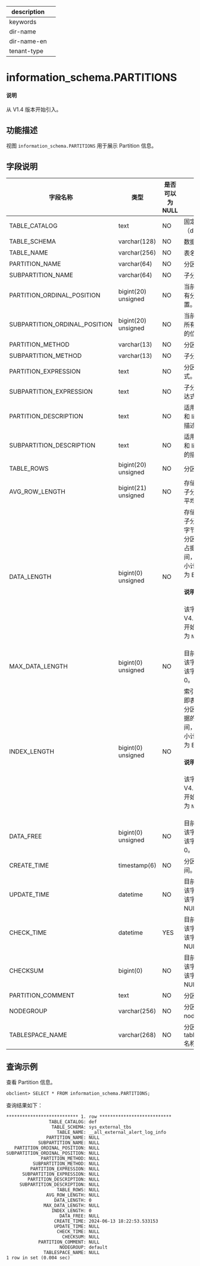 |description||
|---|---|
|keywords||
|dir-name||
|dir-name-en||
|tenant-type||

# information_schema.PARTITIONS

<main id="notice" type='explain'>
  <h4>说明</h4>
  <p>从 V1.4 版本开始引入。</p>
</main>

## 功能描述

视图 `information_schema.PARTITIONS` 用于展示 Partition 信息。

## 字段说明

|       **字段名称**            |       **类型**      | **是否可以为 NULL** |       **描述**          |
|-------------------------------|---------------------|---------------------|-------------------------|
| TABLE_CATALOG                 | text                | NO  | 固定值（def）。 |
| TABLE_SCHEMA                  | varchar(128)        | NO  | 数据库名。 |
| TABLE_NAME                    | varchar(256)        | NO  | 表名。 |
| PARTITION_NAME                | varchar(64)         | NO  | 分区名。 |
| SUBPARTITION_NAME             | varchar(64)         | NO  | 子分区名。 |
| PARTITION_ORDINAL_POSITION    | bigint(20) unsigned | NO  | 当前分区在所有分区中的位置。 |
| SUBPARTITION_ORDINAL_POSITION | bigint(20) unsigned | NO  | 当前子分区在所有子分区中的位置。 |
| PARTITION_METHOD              | varchar(13)         | NO  | 分区类型。 |
| SUBPARTITION_METHOD           | varchar(13)         | NO  | 子分区类型。 |
| PARTITION_EXPRESSION          | text                | NO  | 分区函数表达式。 |
| SUBPARTITION_EXPRESSION       | text                | NO  | 子分区函数表达式。 |
| PARTITION_DESCRIPTION         | text                | NO  | 适用于 range 和 list 分区的描述。 |
| SUBPARTITION_DESCRIPTION      | text                | NO  | 适用于 range 和 list 子分区的描述。 |
| TABLE_ROWS                    | bigint(20) unsigned | NO  | 分区的行数。  |
| AVG_ROW_LENGTH                | bigint(21) unsigned | NO  | 存储在分区或子分区中行的平均长度。  |
| DATA_LENGTH                   | bigint(0) unsigned  | NO  | 存储在分区或子分区中的总字节数，即表分区或子分区占据的存储空间，按宏块大小计算，单位为 Byte。<main id="notice" type='explain'><h4>说明</h4><p>该字段从 V4.2.4 版本开始不再展示为 `NULL`。</p></main> |
| MAX_DATA_LENGTH               | bigint(0) unsigned  | NO  | 目前暂不支持该字段，当前该字段默认为 0。 |
| INDEX_LENGTH                  | bigint(0) unsigned  | NO  | 索引总长度，即表分区或子分区的索引占据的存储空间，按宏块大小计算，单位为 Byte。<main id="notice" type='explain'><h4>说明</h4><p>该字段从 V4.2.4 版本开始不再展示为 `NULL`。</p></main> |
| DATA_FREE                     | bigint(0) unsigned  | NO  | 目前暂不支持该字段，当前该字段默认为 0。 |
| CREATE_TIME                   | timestamp(6)        | NO  | 分区的创建时间。  |
| UPDATE_TIME                   | datetime            | NO  | 目前暂不支持该字段，当前该字段默认为 NULL。 |
| CHECK_TIME                    | datetime            | YES | 目前暂不支持该字段，当前该字段默认为 NULL。 |
| CHECKSUM                      | bigint(0)           | NO  | 目前暂不支持该字段，当前该字段默认为 NULL。 |
| PARTITION_COMMENT             | text                | NO  | 分区注释。 |
| NODEGROUP                     | varchar(256)        | NO  | 分区所属的 nodegroup。 |
| TABLESPACE_NAME               | varchar(268)        | NO  | 分区所属的 tablespace 名称。 |

## 查询示例

查看 Partition 信息。

```shell
obclient> SELECT * FROM information_schema.PARTITIONS;
```

查询结果如下：

```shell
*************************** 1. row ***************************
                TABLE_CATALOG: def
                 TABLE_SCHEMA: sys_external_tbs
                   TABLE_NAME: __all_external_alert_log_info
               PARTITION_NAME: NULL
            SUBPARTITION_NAME: NULL
   PARTITION_ORDINAL_POSITION: NULL
SUBPARTITION_ORDINAL_POSITION: NULL
             PARTITION_METHOD: NULL
          SUBPARTITION_METHOD: NULL
         PARTITION_EXPRESSION: NULL
      SUBPARTITION_EXPRESSION: NULL
        PARTITION_DESCRIPTION: NULL
     SUBPARTITION_DESCRIPTION: NULL
                   TABLE_ROWS: NULL
               AVG_ROW_LENGTH: NULL
                  DATA_LENGTH: 0
              MAX_DATA_LENGTH: NULL
                 INDEX_LENGTH: 0
                    DATA_FREE: NULL
                  CREATE_TIME: 2024-06-13 18:22:53.533153
                  UPDATE_TIME: NULL
                   CHECK_TIME: NULL
                     CHECKSUM: NULL
            PARTITION_COMMENT: NULL
                    NODEGROUP: default
              TABLESPACE_NAME: NULL
1 row in set (0.004 sec)
```
